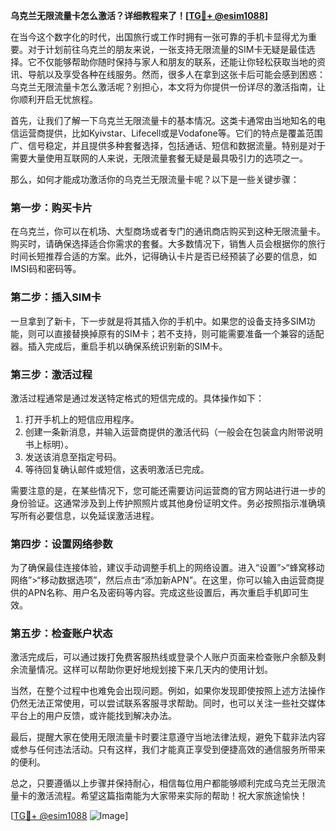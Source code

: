 **乌克兰无限流量卡怎么激活？详细教程来了！[[TG💪+ @esim1088](https://t.me/s/esim1088)]**

在当今这个数字化的时代，出国旅行或工作时拥有一张可靠的手机卡显得尤为重要。对于计划前往乌克兰的朋友来说，一张支持无限流量的SIM卡无疑是最佳选择。它不仅能够帮助你随时保持与家人和朋友的联系，还能让你轻松获取当地的资讯、导航以及享受各种在线服务。然而，很多人在拿到这张卡后可能会感到困惑：乌克兰无限流量卡怎么激活呢？别担心，本文将为你提供一份详尽的激活指南，让你顺利开启无忧旅程。

首先，让我们了解一下乌克兰无限流量卡的基本情况。这类卡通常由当地知名的电信运营商提供，比如Kyivstar、Lifecell或是Vodafone等。它们的特点是覆盖范围广、信号稳定，并且提供多种套餐选择，包括通话、短信和数据流量。特别是对于需要大量使用互联网的人来说，无限流量套餐无疑是最具吸引力的选项之一。

那么，如何才能成功激活你的乌克兰无限流量卡呢？以下是一些关键步骤：

### **第一步：购买卡片**
在乌克兰，你可以在机场、大型商场或者专门的通讯商店购买到这种无限流量卡。购买时，请确保选择适合你需求的套餐。大多数情况下，销售人员会根据你的旅行时间长短推荐合适的方案。此外，记得确认卡片是否已经预装了必要的信息，如IMSI码和密码等。

### **第二步：插入SIM卡**
一旦拿到了新卡，下一步就是将其插入你的手机中。如果您的设备支持多SIM功能，则可以直接替换掉原有的SIM卡；若不支持，则可能需要准备一个兼容的适配器。插入完成后，重启手机以确保系统识别新的SIM卡。

### **第三步：激活过程**
激活过程通常是通过发送特定格式的短信完成的。具体操作如下：
1. 打开手机上的短信应用程序。
2. 创建一条新消息，并输入运营商提供的激活代码（一般会在包装盒内附带说明书上标明）。
3. 发送该消息至指定号码。
4. 等待回复确认邮件或短信，这表明激活已完成。

需要注意的是，在某些情况下，您可能还需要访问运营商的官方网站进行进一步的身份验证。这通常涉及到上传护照照片或其他身份证明文件。务必按照指示准确填写所有必要信息，以免延误激活进程。

### **第四步：设置网络参数**
为了确保最佳连接体验，建议手动调整手机上的网络设置。进入“设置”>“蜂窝移动网络”>“移动数据选项”，然后点击“添加新APN”。在这里，你可以输入由运营商提供的APN名称、用户名及密码等内容。完成这些设置后，再次重启手机即可生效。

### **第五步：检查账户状态**
激活完成后，可以通过拨打免费客服热线或登录个人账户页面来检查账户余额及剩余流量情况。这样可以帮助你更好地规划接下来几天内的使用计划。

当然，在整个过程中也难免会出现问题。例如，如果你发现即使按照上述方法操作仍然无法正常使用，可以尝试联系客服寻求帮助。同时，也可以关注一些社交媒体平台上的用户反馈，或许能找到解决办法。

最后，提醒大家在使用无限流量卡时要注意遵守当地法律法规，避免下载非法内容或参与任何违法活动。只有这样，我们才能真正享受到便捷高效的通信服务所带来的便利。

总之，只要遵循以上步骤并保持耐心，相信每位用户都能够顺利完成乌克兰无限流量卡的激活流程。希望这篇指南能为大家带来实际的帮助！祝大家旅途愉快！

[[TG💪+ @esim1088](https://t.me/s/esim1088) ![Image](https://i.postimg.cc/4NQfJmqS/Snipaste-2025-05-13-00-14-12.png)]
